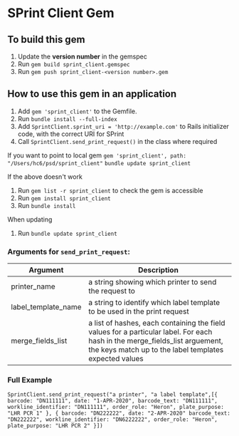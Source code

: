 # SPrint Client Gem

## To build this gem
1. Update the **version number** in the gemspec
2. Run `gem build sprint_client.gemspec`
3. Run `gem push sprint_client-<version number>.gem`

## How to use this gem in an application
1. Add `gem 'sprint_client'` to the Gemfile.
2. Run `bundle install --full-index`
3. Add `SprintClient.sprint_uri = 'http://example.com'` to Rails initializer code, with the correct URI for SPrint
4. Call `SprintClient.send_print_request()` in the class where required

If you want to point to local gem
`gem 'sprint_client', path: "/Users/hc6/psd/sprint_client"`
`bundle update sprint_client`

If the above doesn't work
1. Run `gem list -r sprint_client` to check the gem is accessible
2. Run `gem install sprint_client`
1. Run `bundle install`

When updating
1. Run `bundle update sprint_client`

### Arguments for `send_print_request`:

| Argument | Description |
|----------|----------------|
| printer_name | a string showing which printer to send the request to |
| label_template_name | a string to identify which label template to be used in the print request |
| merge_fields_list | a list of hashes, each containing the field values for a particular label. For each hash in the merge_fields_list arguement, the keys match up to the label templates expected values |


### Full Example

`SprintClient.send_print_request("a printer", "a label template",[{ barcode: "DN111111", date: "1-APR-2020", barcode_text: "DN111111", workline_identifier: "DN111111", order_role: "Heron", plate_purpose: "LHR PCR 1" }, { barcode: "DN222222", date: "2-APR-2020" barcode_text: "DN222222", workline_identifier: "DN6222222", order_role: "Heron", plate_purpose: "LHR PCR 2" }])`